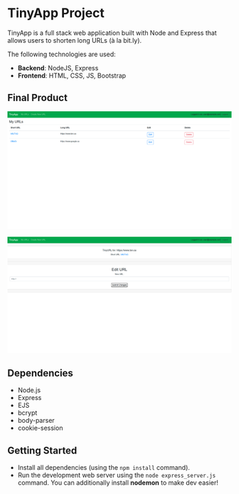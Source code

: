 # TinyApp Project

TinyApp is a full stack web application built with Node and Express that allows users to shorten long URLs (à la bit.ly).

The following technologies are used:
* **Backend**: NodeJS, Express
* **Frontend**: HTML, CSS, JS, Bootstrap

## Final Product

!["TinyApp Homepage"](https://github.com/xihai01/tinyapp/blob/master/docs/urls-page.png?raw=true)

!["URL Edit Page"](https://github.com/xihai01/tinyapp/blob/master/docs/urls-show.png?raw=true)

## Dependencies

- Node.js
- Express
- EJS
- bcrypt
- body-parser
- cookie-session

## Getting Started

- Install all dependencies (using the `npm install` command).
- Run the development web server using the `node express_server.js`  command. You can additionally install **nodemon** to make dev easier!